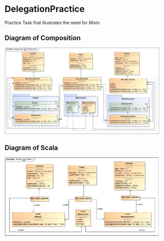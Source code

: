 # DelegationPractice
Practice Task that illustrates the need for Mixin

## Diagram of Composition
![alt text](https://github.com/OnaKotryna/DelegationPractice/blob/main/Diagrams/composition.jpg)

## Diagram of Scala
![alt text](https://github.com/OnaKotryna/DelegationPractice/blob/main/Diagrams/scala.jpg)
